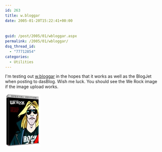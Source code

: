 ```yaml
---
id: 263
title: w.bloggar
date: 2005-01-20T15:22:41+00:00


guid: /post/2005/01/wbloggar.aspx
permalink: /2005/01/wbloggar/
dsq_thread_id:
  - "77712854"
categories:
  - Utilities
---
```

I'm testing out <a href="http://wbloggar.com/">w.bloggar</a> in the hopes that it works as well as the BlogJet when posting to dasBlog. Wish me luck.
You should see the We Rock image if the image upload works.<p>
<img src="/wp-content/uploads/contentbinary/werock.jpg" width="116" height="176" alt="" border="0">